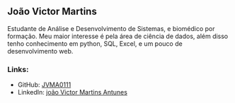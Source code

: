 ## João Victor Martins

Estudante de Análise e Desenvolvimento de Sistemas, e biomédico por formação. Meu maior interesse é pela área de ciência de dados, além disso tenho conhecimento em python, SQL, Excel, e um pouco de desenvolvimento web.  

### Links:

- GitHub: [JVMA0111](https://github.com/JVMA0111)
- LinkedIn: [joão Victor Martins Antunes](https://www.linkedin.com/in/jo%C3%A3o-victor-martins-antunes-660954184/)